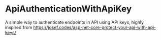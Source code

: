 # ApiAuthenticationWithApiKey

A simple way to authenticate endpoints in API using API keys, highly inspired from https://josef.codes/asp-net-core-protect-your-api-with-api-keys/
